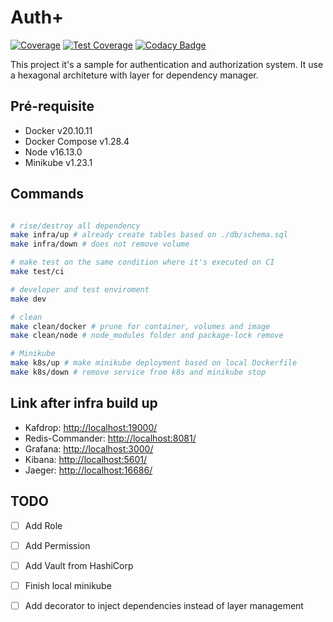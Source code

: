 # Auth+

[![Coverage](https://sonarcloud.io/api/project_badges/measure?project=auth-plus_auth-plus-backend-main&metric=coverage)](https://sonarcloud.io/summary/new_code?id=auth-plus_auth-plus-backend-main)
[![Test Coverage](https://api.codeclimate.com/v1/badges/ff459f20d6c4d10c7244/test_coverage)](https://codeclimate.com/github/auth-plus/auth-plus-backend-main/test_coverage)
[![Codacy Badge](https://app.codacy.com/project/badge/Coverage/b8c826b4250b4000945bd3e305e3e443)](https://www.codacy.com/gh/auth-plus/auth-plus-backend-main/dashboard?utm_source=github.com&utm_medium=referral&utm_content=auth-plus/auth-plus-backend-main&utm_campaign=Badge_Coverage)

This project it's a sample for authentication and authorization system. It use a hexagonal architeture with layer for dependency manager.

## Pré-requisite

- Docker v20.10.11
- Docker Compose v1.28.4
- Node v16.13.0
- Minikube v1.23.1

## Commands

```bash

# rise/destroy all dependency
make infra/up # already create tables based on ./db/schema.sql
make infra/down # does not remove volume

# make test on the same condition where it's executed on CI
make test/ci

# developer and test enviroment
make dev

# clean
make clean/docker # prune for container, volumes and image
make clean/node # node_modules folder and package-lock remove

# Minikube
make k8s/up # make minikube deployment based on local Dockerfile
make k8s/down # remove service from k8s and minikube stop
```

## Link after infra build up

- Kafdrop: <http://localhost:19000/>
- Redis-Commander: <http://localhost:8081/>
- Grafana: <http://localhost:3000/>
- Kibana: <http://localhost:5601/>
- Jaeger: <http://localhost:16686/>

## TODO

- [ ] Add Role
- [ ] Add Permission
- [ ] Add Vault from HashiCorp
- [ ] Finish local minikube
- [ ] Add decorator to inject dependencies instead of layer management

